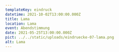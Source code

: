 ```yaml
---
templateKey: eindruck
datetime: 2021-10-02T13:00:00.000Z
title: Lama
location: Lama
event: Abendstimmung
date: 2021-05-25T13:00:00.000Z
pict: ../../static/uploads/eindruecke-07-lama.png
alt: Lama
---
```

